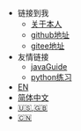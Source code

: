 * 链接到我
	* [关于本人](https://blog.csdn.net/fwdwqdwq/article/details/126080468)
	* [github地址](https://github.com/)
	* [gitee地址](https://e.gitee.com/vit_6/dashboard)
* 友情链接
	* [javaGuide](https://javaguide.cn/cs-basics/data-structure/linear-data-structure.html#_3-2-%E6%A0%88%E7%9A%84%E5%B8%B8%E8%A7%81%E5%BA%94%E7%94%A8%E5%B8%B8%E8%A7%81%E5%BA%94%E7%94%A8%E5%9C%BA%E6%99%AF)
	* [python练习](https://aistudio.baidu.com/aistudio/projectdetail/1555263?channelType=0&channel=0)
* [EN](/)
* [简体中文](/zh-cn/)
* [:us:,:uk:](/)
* [:cn:](/zh-cn/)